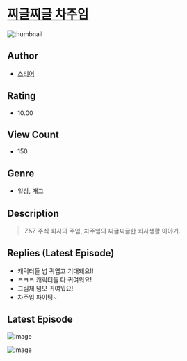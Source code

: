 # [찌글찌글 차주임](https://comic.naver.com/challenge/list?titleId=811145)
![thumbnail](https://image-comic.pstatic.net/user_contents_data/challenge_comic/2023/05/25/upload_3833233105459896929_480x623.jpeg)

## Author
- [스티어](https://comic.naver.com/artistTitle?id=367215)

## Rating
- 10.00

## View Count
- 150

## Genre
- 일상, 개그

## Description
> Z&Z 주식 회사의 주임, 차주임의 찌글찌글한 회사생활 이야기.

## Replies (Latest Episode)
- 캐릭터들 넘 귀엽고 기대돼요!!
- ㅋㅋㅋ 캐릭터들 다 귀여워요!
- 그림체 넘모 귀여워요!
- 차주임 파이팅~

## Latest Episode
![image](https://image-comic.pstatic.net/user_contents_data/challenge_comic/2023/05/25/367215/upload_3487304783603381041.jpeg)

![image](https://image-comic.pstatic.net/user_contents_data/challenge_comic/2023/05/25/367215/upload_7233174864623843174.jpeg)
